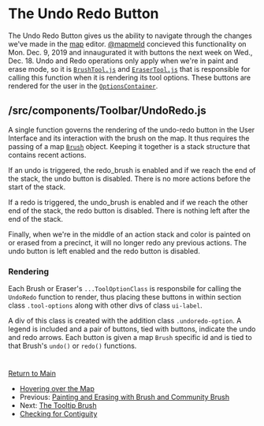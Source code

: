 # The Undo Redo Button 

The Undo Redo Button gives us the ability to navigate through the
changes we've made in the [map] editor. [@mapmeld] concieved this
functionality on Mon. Dec. 9, 2019 and innaugurated it with buttons the
next week on Wed., Dec. 18. Undo and Redo operations only apply when
we're in paint and erase mode, so it is [`BrushTool.js`] and
[`EraserTool.js`] that is responsible for calling this function when it
is rendering its tool options. These buttons are rendered for the user
in the [`OptionsContainer`].

## /src/components/Toolbar/UndoRedo.js

A single function governs the rendering of the undo-redo button in the
User Interface and its interaction with the brush on the map. It thus
requires the passing of a map [`Brush`] object. Keeping it together is a
stack structure that contains recent actions.

If an undo is triggered, the redo_brush is enabled and if we reach the
end of the stack, the undo button is disabled. There is no more actions
before the start of the stack. 

If a redo is triggered, the undo_brush is enabled and if we reach the
other end of the stack, the redo button is disabled. There is nothing
left after the end of the stack. 

Finally, when we're in the middle of an action stack and color is
painted on or erased from a precinct, it will no longer redo any
previous actions. The undo button is left enabled and the redo button is
disabled. 

### Rendering

Each Brush or Eraser's `...ToolOptionClass` is responsbile for calling
the `UndoRedo` function to render, thus placing these buttons in within
section class `.tool-options` along with other divs of class `ui-label`.

A div of this class is created with the addition class
`.undoredo-option`. A legend is included and a pair of buttons, tied
with buttons, indicate the undo and redo arrows. Each button is given a
map `Brush` specific id and is tied to that Brush's `undo()` or `redo()`
functions. 

# # 

[Return to Main](../README.md)
- [Hovering over the Map](../04drawing/hover.md)
- Previous: [Painting and Erasing with Brush and Community Brush](../04drawing/brush.md)
- Next: [The Tooltip Brush](../04drawing/tooltip.md)
- [Checking for Contiguity](../04drawing/contiguity.md)

[@mapmeld]: http://github.com/mapmeld

[map]: ../02editormap/map.md

[`BrushTool.js`]: ../03toolsplugins/brusherasetools.md
[`EraserTool.js`]: ../03toolsplugins/brusherasetools.md
[`OptionsContainer`]: ../03toolsplugins/optionscontainer.md

[`Brush`]: ../04drawing/brush.md
